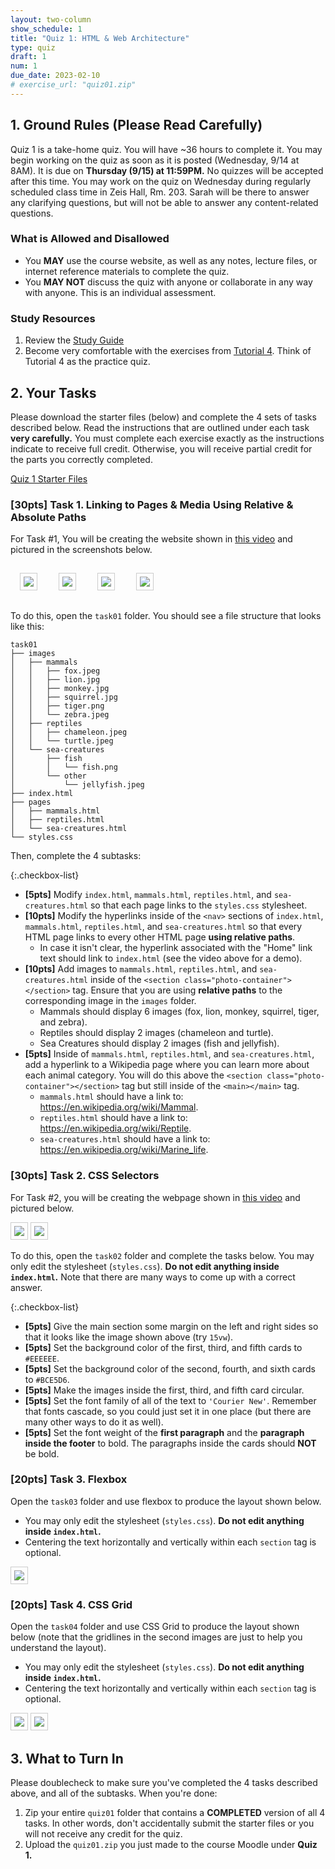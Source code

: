 ```yaml
---
layout: two-column
show_schedule: 1
title: "Quiz 1: HTML & Web Architecture"
type: quiz
draft: 1
num: 1
due_date: 2023-02-10
# exercise_url: "quiz01.zip"
---
```


<style>
    img.small {
        max-width: calc(50% - 40px);
        margin: 15px;
        border: solid 1px #CCC;
        padding: 5px;
    }

    img.medium {
        max-width: 60%;
        border: solid 1px #CCC;
        padding: 5px;
    }
</style>

## 1. Ground Rules (Please Read Carefully)
Quiz 1 is a take-home quiz. You will have ~36 hours to complete it. You may begin working on the quiz as soon as it is posted (Wednesday, 9/14 at 8AM). It is due on **Thursday (9/15) at 11:59PM.** No quizzes will be accepted after this time. You may work on the quiz on Wednesday during regularly scheduled class time in Zeis Hall, Rm. 203. Sarah will be there to answer any clarifying questions, but will not be able to answer any content-related questions.

### What is Allowed and Disallowed
* You **MAY** use the course website, as well as any notes, lecture files, or internet reference materials to complete the quiz.
* You **MAY NOT** discuss the quiz with anyone or collaborate in any way with anyone. This is an individual assessment.

### Study Resources
1. Review the <a href="https://docs.google.com/document/d/1YSsjfQ8-Vp-dmho31rz2oz3X88kxpLDg44q8tJGLzxM/edit?usp=sharing" target="_blank">Study Guide</a>
2. Become very comfortable with the exercises from [Tutorial 4](../assignments/tutorial04). Think of Tutorial 4 as the practice quiz. 

## 2. Your Tasks
Please download the starter files (below) and complete the 4 sets of tasks described below. Read the instructions that are outlined under each task **very carefully.** You must complete each exercise exactly as the instructions indicate to receive full credit. Otherwise, you will receive partial credit for the parts you correctly completed.

<a href="/spring2023/course-files/quizzes/quiz01.zip" class="nu-button">Quiz 1 Starter Files <i class="fas fa-download"></i></a> 

### [30pts] Task 1. Linking to Pages & Media Using Relative & Absolute Paths

For Task #1, You will be creating the website shown in <a href="https://drive.google.com/file/d/1tUF1rB-0q2iHU6vUaITRbd1Uy6ZAoO16/view?usp=sharing" target="_blank">this video</a> and pictured in the screenshots below.

<img class="small" src="/spring2023/assets/images/quizzes/quiz01/home.png" /> <img class="small" src="/spring2023/assets/images/quizzes/quiz01/mammals.png" /> <img class="small" src="/spring2023/assets/images/quizzes/quiz01/reptiles.png" /> <img class="small" src="/spring2023/assets/images/quizzes/quiz01/sea-creatures.png" />


To do this, open the `task01` folder. You should see a file structure that looks like this:

```shell
task01
├── images
│   ├── mammals
│   │   ├── fox.jpeg
│   │   ├── lion.jpg
│   │   ├── monkey.jpg
│   │   ├── squirrel.jpg
│   │   ├── tiger.png
│   │   └── zebra.jpeg
│   ├── reptiles
│   │   ├── chameleon.jpeg
│   │   └── turtle.jpeg
│   └── sea-creatures
│       ├── fish
│       │   └── fish.png
│       └── other
│           └── jellyfish.jpeg
├── index.html
├── pages
│   ├── mammals.html
│   ├── reptiles.html
│   └── sea-creatures.html
└── styles.css
```

Then, complete the 4 subtasks:


{:.checkbox-list}
* **[5pts]** Modify `index.html`, `mammals.html`, `reptiles.html`, and `sea-creatures.html` so that each page links to the `styles.css` stylesheet.
* **[10pts]** Modify the hyperlinks inside of the `<nav>` sections of `index.html`, `mammals.html`, `reptiles.html`, and `sea-creatures.html` so that every HTML page links to every other HTML page **using relative paths**. 
    * In case it isn't clear, the hyperlink associated with the "Home" link text should link to `index.html` (see the video above for a demo).
* **[10pts]** Add images to `mammals.html`, `reptiles.html`, and `sea-creatures.html` inside of the `<section class="photo-container"></section>` tag. Ensure that you are using **relative paths** to the corresponding image in the `images` folder.
    * Mammals should display 6 images (fox, lion, monkey, squirrel, tiger, and zebra).
    * Reptiles should display 2 images (chameleon and turtle).
    * Sea Creatures should display 2 images (fish and jellyfish).
* **[5pts]** Inside of `mammals.html`, `reptiles.html`, and `sea-creatures.html`, add a hyperlink to a Wikipedia page where you can learn more about each animal category. You will do this above the `<section class="photo-container"></section>` tag but still inside of the `<main></main>` tag.
    * `mammals.html` should have a link to: https://en.wikipedia.org/wiki/Mammal.
    * `reptiles.html` should have a link to: https://en.wikipedia.org/wiki/Reptile.
    * `sea-creatures.html` should have a link to: https://en.wikipedia.org/wiki/Marine_life.

### [30pts] Task 2. CSS Selectors
For Task #2, you will be creating the webpage shown in <a href="https://drive.google.com/file/d/1dqZdvTELzxYBOoTtsxxa30IEvw_MAKT5/view?usp=sharing" target="_blank">this video</a> and pictured below.

<img class="medium" src="/spring2023/assets/images/quizzes/quiz01/task02-1.png" /> 
<img class="medium" src="/spring2023/assets/images/quizzes/quiz01/task02-2.png" />

To do this, open the `task02` folder and complete the tasks below. You may only edit the stylesheet (`styles.css`). **Do not edit anything inside `index.html`.** Note that there are many ways to come up with a correct answer.

{:.checkbox-list}
* **[5pts]** Give the main section some margin on the left and right sides so that it looks like the image shown above (try `15vw`).
* **[5pts]** Set the background color of the first, third, and fifth cards to `#EEEEEE`.
* **[5pts]** Set the background color of the second, fourth, and sixth cards to `#BCE5D6`.
* **[5pts]** Make the images inside the first, third, and fifth card circular.
* **[5pts]** Set the font family of all of the text to `'Courier New'`. Remember that fonts cascade, so you could just set it in one place (but there are many other ways to do it as well).
* **[5pts]** Set the font weight of the **first paragraph** and the **paragraph inside the footer** to bold. The paragraphs inside the cards should **NOT** be bold.


### [20pts] Task 3. Flexbox
Open the `task03` folder and use flexbox to produce the layout shown below. 

* You may only edit the stylesheet (`styles.css`). **Do not edit anything inside `index.html`.**
* Centering the text horizontally and vertically within each `section` tag is optional.

<img class="medium" src="/spring2023/assets/images/quizzes/quiz01/task03.png" />

### [20pts] Task 4. CSS Grid
Open the `task04` folder and use CSS Grid to produce the layout shown below (note that the gridlines in the second images are just to help you understand the layout).

* You may only edit the stylesheet (`styles.css`). **Do not edit anything inside `index.html`.**
* Centering the text horizontally and vertically within each `section` tag is optional.

<img class="medium" src="/spring2023/assets/images/quizzes/quiz01/task04.png" />

<img class="medium" src="/spring2023/assets/images/quizzes/quiz01/task04-gridlines.png" />


## 3. What to Turn In
Please doublecheck to make sure you've completed the 4 tasks described above, and all of the subtasks. When you're done:

1. Zip your entire `quiz01` folder that contains a **COMPLETED** version of all 4 tasks. In other words, don't accidentally submit the starter files or you will not receive any credit for the quiz.
2. Upload the `quiz01.zip` you just made to the course Moodle under **Quiz 1.**